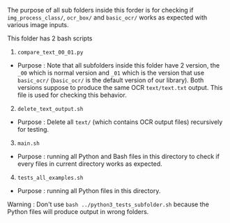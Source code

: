 The purpose of all sub folders inside this forder is for checking if `img_process_class/`, `ocr_box/` 
and `basic_ocr/` works as expected with various image inputs.

This folder has 2 bash scripts
1.  `compare_text_00_01.py`
-   Purpose : Note that all subfolders inside this folder have 2 version, the `_00` which is normal version and `_01` which is the version that use `basic_ocr/` (`basic_ocr/` is the default version of our library). Both versions suppose to produce the same OCR `text/text.txt` output. This file is used for checking this behavior.
2.  `delete_text_output.sh`
-   Purpose : Delete all `text/` (which contains OCR output files) recursively for testing.
3.  `main.sh`
-   Purpose : running all Python and Bash files in this directory to check if every files in current directory works as expected. 
4.  `tests_all_examples.sh`
-   Purpose : running all Python files in this directory. 

Warning : Don't use `bash ../python3_tests_subfolder.sh` because the Python files will produce output in wrong folders.

